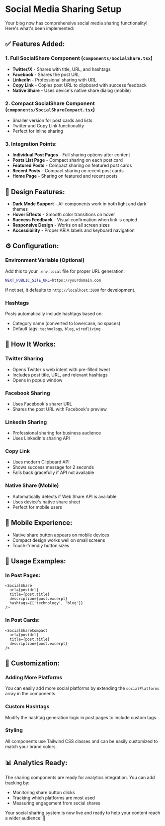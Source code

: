 # Social Media Sharing Setup

Your blog now has comprehensive social media sharing functionality! Here's what's been implemented:

## ✅ **Features Added:**

### 1. **Full SocialShare Component** (`components/SocialShare.tsx`)
- **Twitter/X** - Shares with title, URL, and hashtags
- **Facebook** - Shares the post URL
- **LinkedIn** - Professional sharing with URL
- **Copy Link** - Copies post URL to clipboard with success feedback
- **Native Share** - Uses device's native share dialog (mobile)

### 2. **Compact SocialShare Component** (`components/SocialShareCompact.tsx`)
- Smaller version for post cards and lists
- Twitter and Copy Link functionality
- Perfect for inline sharing

### 3. **Integration Points:**
- **Individual Post Pages** - Full sharing options after content
- **Posts List Page** - Compact sharing on each post card
- **Featured Posts** - Compact sharing on featured post cards
- **Recent Posts** - Compact sharing on recent post cards
- **Home Page** - Sharing on featured and recent posts

## 🎨 **Design Features:**
- **Dark Mode Support** - All components work in both light and dark themes
- **Hover Effects** - Smooth color transitions on hover
- **Success Feedback** - Visual confirmation when link is copied
- **Responsive Design** - Works on all screen sizes
- **Accessibility** - Proper ARIA labels and keyboard navigation

## ⚙️ **Configuration:**

### Environment Variable (Optional)
Add this to your `.env.local` file for proper URL generation:

```bash
NEXT_PUBLIC_SITE_URL=https://yourdomain.com
```

If not set, it defaults to `http://localhost:3000` for development.

### Hashtags
Posts automatically include hashtags based on:
- Category name (converted to lowercase, no spaces)
- Default tags: `technology`, `blog`, `wiredliving`

## 🚀 **How It Works:**

### Twitter Sharing
- Opens Twitter's web intent with pre-filled tweet
- Includes post title, URL, and relevant hashtags
- Opens in popup window

### Facebook Sharing
- Uses Facebook's sharer URL
- Shares the post URL with Facebook's preview

### LinkedIn Sharing
- Professional sharing for business audience
- Uses LinkedIn's sharing API

### Copy Link
- Uses modern Clipboard API
- Shows success message for 2 seconds
- Falls back gracefully if API not available

### Native Share (Mobile)
- Automatically detects if Web Share API is available
- Uses device's native share sheet
- Perfect for mobile users

## 📱 **Mobile Experience:**
- Native share button appears on mobile devices
- Compact design works well on small screens
- Touch-friendly button sizes

## 🎯 **Usage Examples:**

### In Post Pages:
```tsx
<SocialShare 
  url={postUrl}
  title={post.title}
  description={post.excerpt}
  hashtags={['technology', 'blog']}
/>
```

### In Post Cards:
```tsx
<SocialShareCompact 
  url={postUrl}
  title={post.title}
  description={post.excerpt}
/>
```

## 🔧 **Customization:**

### Adding More Platforms
You can easily add more social platforms by extending the `socialPlatforms` array in the components.

### Custom Hashtags
Modify the hashtag generation logic in post pages to include custom tags.

### Styling
All components use Tailwind CSS classes and can be easily customized to match your brand colors.

## 📊 **Analytics Ready:**
The sharing components are ready for analytics integration. You can add tracking by:
- Monitoring share button clicks
- Tracking which platforms are most used
- Measuring engagement from social shares

Your social sharing system is now live and ready to help your content reach a wider audience! 🎉 